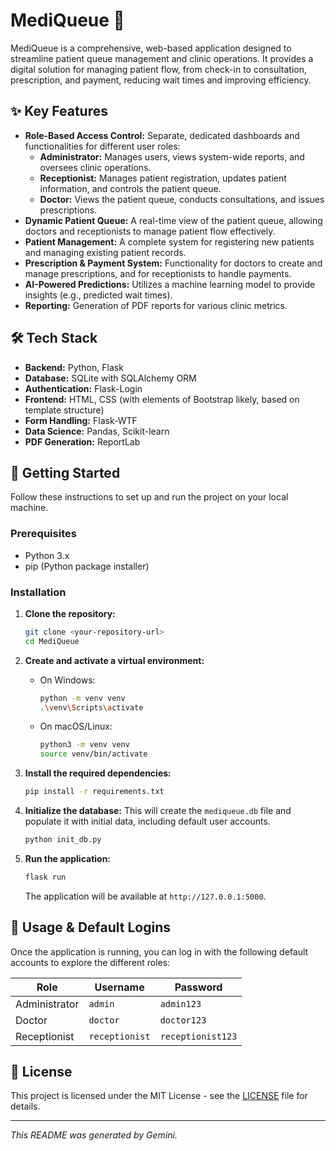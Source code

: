 # MediQueue 🏥

MediQueue is a comprehensive, web-based application designed to streamline patient queue management and clinic operations. It provides a digital solution for managing patient flow, from check-in to consultation, prescription, and payment, reducing wait times and improving efficiency.

## ✨ Key Features

- **Role-Based Access Control:** Separate, dedicated dashboards and functionalities for different user roles:
    - **Administrator:** Manages users, views system-wide reports, and oversees clinic operations.
    - **Receptionist:** Manages patient registration, updates patient information, and controls the patient queue.
    - **Doctor:** Views the patient queue, conducts consultations, and issues prescriptions.
- **Dynamic Patient Queue:** A real-time view of the patient queue, allowing doctors and receptionists to manage patient flow effectively.
- **Patient Management:** A complete system for registering new patients and managing existing patient records.
- **Prescription & Payment System:** Functionality for doctors to create and manage prescriptions, and for receptionists to handle payments.
- **AI-Powered Predictions:** Utilizes a machine learning model to provide insights (e.g., predicted wait times).
- **Reporting:** Generation of PDF reports for various clinic metrics.

## 🛠️ Tech Stack

- **Backend:** Python, Flask
- **Database:** SQLite with SQLAlchemy ORM
- **Authentication:** Flask-Login
- **Frontend:** HTML, CSS (with elements of Bootstrap likely, based on template structure)
- **Form Handling:** Flask-WTF
- **Data Science:** Pandas, Scikit-learn
- **PDF Generation:** ReportLab

## 🚀 Getting Started

Follow these instructions to set up and run the project on your local machine.

### Prerequisites

- Python 3.x
- pip (Python package installer)

### Installation

1.  **Clone the repository:**
    ```bash
    git clone <your-repository-url>
    cd MediQueue
    ```

2.  **Create and activate a virtual environment:**
    - On Windows:
      ```bash
      python -m venv venv
      .\venv\Scripts\activate
      ```
    - On macOS/Linux:
      ```bash
      python3 -m venv venv
      source venv/bin/activate
      ```

3.  **Install the required dependencies:**
    ```bash
    pip install -r requirements.txt
    ```

4.  **Initialize the database:**
    This will create the `mediqueue.db` file and populate it with initial data, including default user accounts.
    ```bash
    python init_db.py
    ```

5.  **Run the application:**
    ```bash
    flask run
    ```
    The application will be available at `http://127.0.0.1:5000`.

## 🔑 Usage & Default Logins

Once the application is running, you can log in with the following default accounts to explore the different roles:

| Role         | Username       | Password         |
|--------------|----------------|------------------|
| Administrator| `admin`        | `admin123`       |
| Doctor       | `doctor`       | `doctor123`      |
| Receptionist | `receptionist` | `receptionist123`|

## 📜 License

This project is licensed under the MIT License - see the [LICENSE](LICENSE) file for details.

---
*This README was generated by Gemini.*